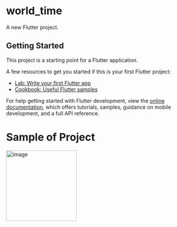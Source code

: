 # world_time

A new Flutter project.

## Getting Started

This project is a starting point for a Flutter application.

A few resources to get you started if this is your first Flutter project:

- [Lab: Write your first Flutter app](https://docs.flutter.dev/get-started/codelab)
- [Cookbook: Useful Flutter samples](https://docs.flutter.dev/cookbook)

For help getting started with Flutter development, view the
[online documentation](https://docs.flutter.dev/), which offers tutorials,
samples, guidance on mobile development, and a full API reference.

# Sample of Project

<img width="191" alt="image" src="https://user-images.githubusercontent.com/88312545/230839210-98d6868d-799e-4082-a11a-ff344601c1ef.png">
